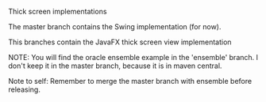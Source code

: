 Thick screen implementations

The master branch contains the Swing implementation (for now).

This branches contain the JavaFX thick screen view implementation

NOTE: You will find the oracle ensemble example in the 'ensemble' branch. I
don't keep it in the master branch, because it is in maven central.

Note to self: Remember to merge the master branch with ensemble before releasing.
